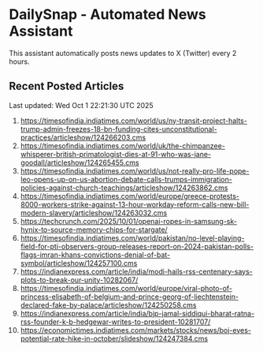 # DailySnap - Automated News Assistant

This assistant automatically posts news updates to X (Twitter) every 2 hours.

## Recent Posted Articles

Last updated: Wed Oct  1 22:21:30 UTC 2025

1. https://timesofindia.indiatimes.com/world/us/ny-transit-project-halts-trump-admin-freezes-18-bn-funding-cites-unconstitutional-practices/articleshow/124266203.cms
2. https://timesofindia.indiatimes.com/world/uk/the-chimpanzee-whisperer-british-primatologist-dies-at-91-who-was-jane-goodall/articleshow/124265455.cms
3. https://timesofindia.indiatimes.com/world/us/not-really-pro-life-pope-leo-opens-up-on-us-abortion-debate-calls-trumps-immigration-policies-against-church-teachings/articleshow/124263862.cms
4. https://timesofindia.indiatimes.com/world/europe/greece-protests-8000-workers-strike-against-13-hour-workday-reform-calls-new-bill-modern-slavery/articleshow/124263032.cms
5. https://techcrunch.com/2025/10/01/openai-ropes-in-samsung-sk-hynix-to-source-memory-chips-for-stargate/
6. https://timesofindia.indiatimes.com/world/pakistan/no-level-playing-field-for-pti-observers-group-releases-report-on-2024-pakistan-polls-flags-imran-khans-convictions-denial-of-bat-symbol/articleshow/124257100.cms
7. https://indianexpress.com/article/india/modi-hails-rss-centenary-says-plots-to-break-our-unity-10282067/
8. https://timesofindia.indiatimes.com/world/europe/viral-photo-of-princess-elisabeth-of-belgium-and-prince-georg-of-liechtenstein-declared-fake-by-palace/articleshow/124250258.cms
9. https://indianexpress.com/article/india/bjp-jamal-siddiqui-bharat-ratna-rss-founder-k-b-hedgewar-writes-to-president-10281707/
10. https://economictimes.indiatimes.com/markets/stocks/news/boj-eyes-potential-rate-hike-in-october/slideshow/124247384.cms

